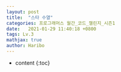 ```yaml
---
layout: post
title:  "스타 수열"
categories: 프로그래머스 월간_코드_챌린지_시즌1
date:   2021-01-29 11:40:18 +0800
tags: Lv.3
mathjax: true
author: Haribo
---
```


* content
{:toc}